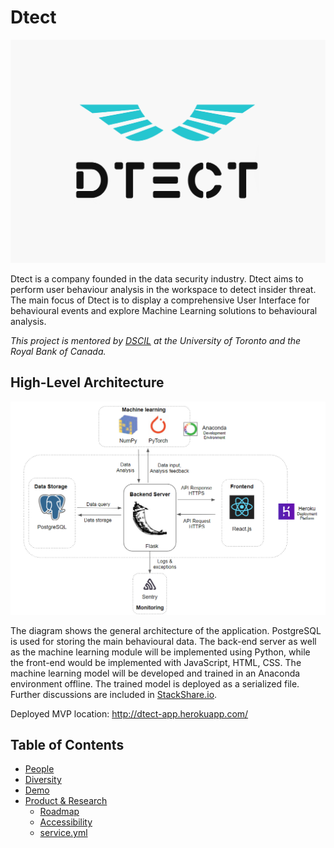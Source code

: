 # Dtect

![Team Logo](./logo.png)

Dtect is a company founded in the data security industry. Dtect aims to perform user behaviour analysis in the workspace to detect insider threat. The main focus of Dtect is to display a comprehensive User Interface for behavioural events and explore Machine Learning solutions to behavioural analysis.

_This project is mentored by [DSCIL](https://dcsil.ca/) at the University of Toronto and the Royal Bank of Canada._

High-Level Architecture
---
![Architecture](./product_research/app/architecture.png)

The diagram shows the general architecture of the application.
PostgreSQL is used for storing the main behavioural data.
The back-end server as well as the machine learning module will be implemented using Python, while the front-end would be implemented with JavaScript, HTML, CSS.
The machine learning model will be developed and trained in an Anaconda environment offline. The trained model is deployed as a serialized file.
Further discussions are included in [StackShare.io](https://stackshare.io/dcsil/dtect).

Deployed MVP location: http://dtect-app.herokuapp.com/

Table of Contents
---

- [People](./team/)
- [Diversity](./team/diversity.md)
- [Demo](demo/)
- [Product & Research](./product_research/)
    - [Roadmap](./product_research/roadmap.md)
    - [Accessibility](product_research/UIUX/Accessibility.md)
    - [service.yml](service.yml)
 

